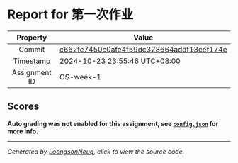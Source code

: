# Report for 第一次作业

| Property | Value |
|:--------:|-------|
| Commit | [c662fe7450c0afe4f59dc328664addf13cef174e](https://github.com/Loongson-neuq/linux-01-dweeqhd/tree/c662fe7450c0afe4f59dc328664addf13cef174e) |
| Timestamp | 2024-10-23 23:55:46 UTC+08:00 |
| Assignment ID | OS-week-1 |
## Scores
**Auto grading was not enabled for this assignment, see [`config.json`](https://github.com/Loongson-neuq/linux-01-dweeqhd/blob/c662fe7450c0afe4f59dc328664addf13cef174e/.assignment/config.json) for more info.**

-----------
*Generated by [LoongsonNeuq](https://github.com/Loongson-Neuq/LoongsonNeuq), click to view the source code.*
